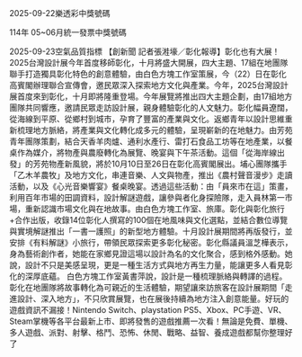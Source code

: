 
2025-09-22樂透彩中獎號碼

                                
114年 05~06月統一發票中獎號碼
                             
2025-09-23空氣品質指標
                              【創新聞 記者張溎壕／彰化報導】彰化也有大展！2025台灣設計展今年首度移師彰化，十月將盛大開展，四大主題、17組在地團隊聯手打造獨具彰化特色的創意體驗，由白色方塊工作室策展，今（22）日在彰化高賓閣辦理聯合宣傳會，邀民眾深入探索地方文化與產業。今年，2025台灣設計展首度來到彰化，十月即將隆重登場。今年展覽將推出四大主題企劃，由17組地方團隊共同響應，邀請民眾走訪設計展，親身體驗彰化的人文魅力。彰化幅員遼闊，從海線到平原、從鄉村到城市，孕育了豐富的產業與文化。返鄉青年以設計思維重新梳理地方脈絡，將產業與文化轉化成多元的體驗，呈現嶄新的在地魅力。由芳苑青年團隊策劃，結合天香羊肉爐、通利水產行、雷打石食品工坊等在地產業，以餐桌作為媒介，將物產與農廢轉化為展覽、晚宴與下午茶活動。這個「從海岸線出發」的芳苑物產新風貌，將於10月10日至26日在彰化高賓閣展出。埔心團隊攜手「乙木羊農牧」及地方文化，串連音樂、人文與物產，推出《農村聲音漫步》走讀活動，以及《心光音樂響宴》餐桌晚宴。透過這些活動：由「員來市在這」策畫，利用百年市場的田調資料，設計解謎遊戲，讓參與者化身探險隊，走入員林第一市場，重新認識市場文化與在地故事。由白色方塊工作室、旅庫。彰化與彰化旅行+合作出版，收錄14位彰化人撰寫的100個在地風味與文化選點，並結合數位導覽與實境解謎推出「一書一護照」的新型地方體驗。十月設計展期間將再版發行，並安排《有料解謎》小旅行，帶領民眾探索更多彰化秘密。彰化縣議員溫芝樺表示，身為藝術創作者，她能在家鄉見證這場以設計為名的文化聚合，感到格外感動。她說，設計不只是美感呈現，更是一種生活方式與地方再生力量，能讓更多人看見彰化的深厚底蘊。 白色方塊工作室黃書萍說，設計是一種梳理脈絡與轉譯的過程。彰化在地團隊將故事轉化為可親近的生活體驗，期望讓來訪旅客在設計展期間「走進設計、深入地方」，不只欣賞展覽，也在展後持續為地方注入創意能量。好玩的遊戲資訊不漏接！Nintendo Switch、playstation PS5、Xbox、PC手遊、VR、Steam掌機等各平台最新上市、即將發售的遊戲推薦一次看！無論是免費、單機、多人遊戲、派對、射擊、格鬥、恐怖、休閒、戰略、益智、養成遊戲都幫你整理好了